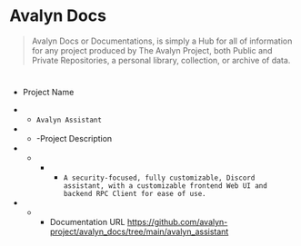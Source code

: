 # Avalyn Docs

> Avalyn Docs or Documentations, is simply a Hub for all of information for any project produced by The Avalyn Project, both Public and Private Repositories, a personal library, collection, or archive of data.

#

- Project Name
- - `Avalyn Assistant`
- - -Project Description
- - - - `A security-focused, fully customizable, Discord assistant, with a customizable frontend Web UI and backend RPC Client for ease of use.`

- - - Documentation URL https://github.com/avalyn-project/avalyn_docs/tree/main/avalyn_assistant

#
